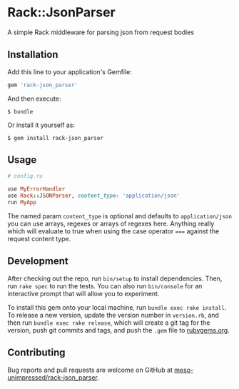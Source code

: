 # Rack::JsonParser

A simple Rack middleware for parsing json from request bodies

## Installation

Add this line to your application's Gemfile:

```ruby
gem 'rack-json_parser'
```

And then execute:

    $ bundle

Or install it yourself as:

    $ gem install rack-json_parser

## Usage

```ruby
# config.ru

use MyErrorHandler
use Rack::JSONParser, content_type: 'application/json'
run MyApp
```

The named param `content_type` is optional and defaults to `application/json`
you can use arrays, regexes or arrays of regexes here. Anything really which
will evaluate to true when using the case operator `===` against the request
content type.

## Development

After checking out the repo, run `bin/setup` to install dependencies. Then, run
`rake spec` to run the tests. You can also run `bin/console` for an interactive
prompt that will allow you to experiment.

To install this gem onto your local machine, run `bundle exec rake install`. To
release a new version, update the version number in `version.rb`, and then run
`bundle exec rake release`, which will create a git tag for the version, push
git commits and tags, and push the `.gem` file to
[rubygems.org](https://rubygems.org).

## Contributing

Bug reports and pull requests are welcome on GitHub at
[meso-unimpressed/rack-json_parser](https://github.com/meso-unimpressed/rack-json_parser).
